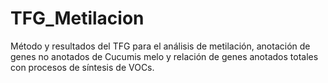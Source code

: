 # TFG_Metilacion
Método y resultados del TFG para el análisis de metilación, anotación de genes no anotados de Cucumis melo y relación de genes anotados totales con procesos de síntesis de VOCs.
